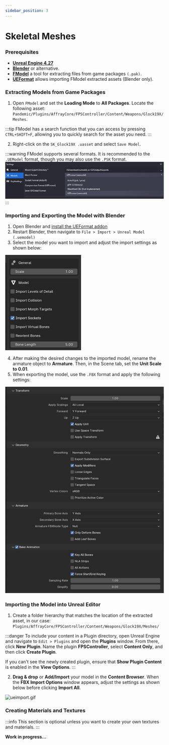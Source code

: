 ```yaml
---
sidebar_position: 3
---
```


# Skeletal Meshes

### Prerequisites

* **[Unreal Engine 4.27](https://www.unrealengine.com/en-US/download)**
* **[Blender](https://store.steampowered.com/app/365670/Blender/)** or alternative.
* **[FModel](https://fmodel.app)** a tool for extracting files from game packages `(.pak)`.
* **[UEFormat](https://github.com/h4lfheart/UEFormat?tab=readme-ov-file)** allows importing FModel extracted assets (Blender only).

### Extracting Models from Game Packages

1. Open `FModel` and set the **Loading Mode** to **All Packages**. Locate the following asset: `Pandemic/Plugins/AffrayCore/FPSController/Content/Weapons/Glock19X/Meshes`.

:::tip
FModel has a search function that you can access by pressing `CTRL+SHIFT+F`, allowing you to quickly search for the asset you need.
:::

2. Right-click on the `SK_Glock19X .uasset` and select `Save Model`.

:::warning
FModel supports several formats. It is recommended to the `.UEModel` format, though you may also use the `.PSK` format.
![fmodelueformat.png](assets/fmodelueformat.png)
:::

### Importing and Exporting the Model with Blender

1. Open Blender and [install the UEFormat addon](https://docs.blender.org/manual/en/latest/editors/preferences/addons.html)
2. Restart Blender, then navigate to `File > Import > Unreal Model (.uemodel)`
3. Select the model you want to import and adjust the import settings as shown below:

![blenderimport.png](assets/blenderimport.png)

4. After making the desired changes to the imported model, rename the armature object to **Armature**. Then, in the Scene tab, set the **Unit Scale to 0.01**.
5. When exporting the model, use the `.FBX` format and apply the following settings:

![blenderfbxexport.png](assets/blenderfbxexport.png)

### Importing the Model into Unreal Editor

1. Create a folder hierarchy that matches the location of the extracted asset, in our case: `Plugins/AffrayCore/FPSController/Content/Weapons/Glock19X/Meshes/`

:::danger
To include your content in a Plugin directory, open Unreal Engine and navigate to `Edit > Plugins` and open the **Plugins** window.
From there, click **New Plugin**. Name the plugin **FPSController**, select **Content Only**, and then click **Create Plugin**.

If you can't see the newly created plugin, ensure that **Show Plugin Content** is enabled in the  **View Options**.
:::

2. **Drag & drop** or **Add/Import** your model in the **Content Browser**. When the **FBX Import Options** window appears, adjust the settings as shown below before clicking **Import All**.

![ueimport.gif](assets/ueimport.gif)

### Creating Materials and Textures

:::info
This section is optional unless you want to create your own textures and materials.
:::

**Work in progress...**
